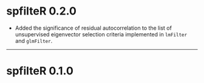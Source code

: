 # spfilteR 0.2.0

- Added the significance of residual autocorrelation to the list of unsupervised eigenvector selection criteria implemented in `lmFilter` and `glmFilter`.

---

# spfilteR 0.1.0
